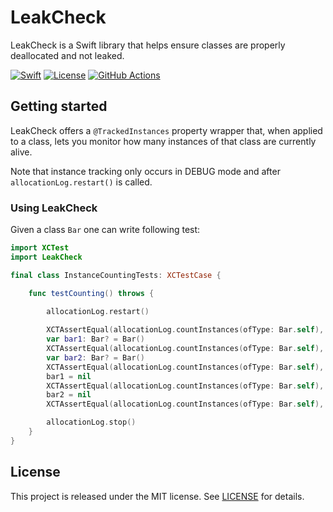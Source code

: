 # LeakCheck

LeakCheck is a Swift library that helps ensure classes are properly deallocated and not leaked.

[![Swift][swift-badge]][swift-url]
[![License][mit-badge]][mit-url]
[![GitHub Actions][gh-actions-badge]][gh-actions-url]

## Getting started

LeakCheck offers a `@TrackedInstances` property wrapper that, when applied to a class, lets you monitor how many instances of that class are currently alive. 

Note that instance tracking only occurs in DEBUG mode and after `allocationLog.restart()` is called.

### Using LeakCheck

Given a class `Bar` one can write following test:

```swift
import XCTest
import LeakCheck

final class InstanceCountingTests: XCTestCase {

    func testCounting() throws {

        allocationLog.restart()
        
        XCTAssertEqual(allocationLog.countInstances(ofType: Bar.self), 0)
        var bar1: Bar? = Bar()
        XCTAssertEqual(allocationLog.countInstances(ofType: Bar.self), 1)
        var bar2: Bar? = Bar()
        XCTAssertEqual(allocationLog.countInstances(ofType: Bar.self), 2)
        bar1 = nil
        XCTAssertEqual(allocationLog.countInstances(ofType: Bar.self), 1)
        bar2 = nil
        XCTAssertEqual(allocationLog.countInstances(ofType: Bar.self), 0)

        allocationLog.stop()
    }
}
```

## License

This project is released under the MIT license. See [LICENSE](LICENSE) for details.

[swift-badge]: https://img.shields.io/badge/Swift-6.0-orange.svg?style=flat
[swift-url]: https://swift.org

[mit-badge]: https://img.shields.io/badge/License-MIT-blue.svg?style=flat
[mit-url]: https://tldrlegal.com/license/mit-license

[gh-actions-badge]: https://github.com/gabrielar/LeakCheck/actions/workflows/build.yml/badge.svg?branch=main
[gh-actions-url]: https://github.com/gabrielar/LeakCheck/actions?query=branch%3Amain++